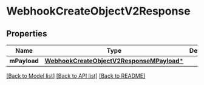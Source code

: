 # WebhookCreateObjectV2Response

## Properties
Name | Type | Description | Notes
------------ | ------------- | ------------- | -------------
**mPayload** | [**WebhookCreateObjectV2ResponseMPayload***](WebhookCreateObjectV2ResponseMPayload.md) |  | 

[[Back to Model list]](../README.md#documentation-for-models) [[Back to API list]](../README.md#documentation-for-api-endpoints) [[Back to README]](../README.md)


